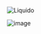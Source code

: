 ![Liquido](https://github.com/NaClamandra/Simulacion_por_computadora-Saul-Torres/assets/74439320/53f4e7ae-e54e-4194-a012-bf46054b1781)

![image](https://github.com/NaClamandra/Simulacion_por_computadora-Saul-Torres/assets/74439320/62a949c3-b2de-4c3f-a29a-4cbb17d12c9a)
